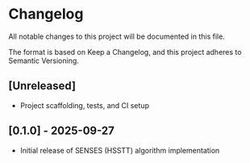 # Changelog

All notable changes to this project will be documented in this file.

The format is based on Keep a Changelog, and this project adheres to Semantic Versioning.

## [Unreleased]
- Project scaffolding, tests, and CI setup

## [0.1.0] - 2025-09-27
- Initial release of SENSES (HSSTT) algorithm implementation
